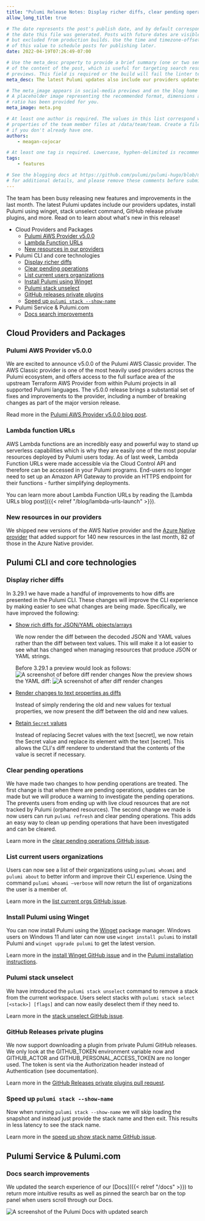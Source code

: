 ```yaml
---
title: "Pulumi Release Notes: Display richer diffs, clear pending operations, and much more!"
allow_long_title: true

# The date represents the post's publish date, and by default corresponds with
# the date this file was generated. Posts with future dates are visible in development,
# but excluded from production builds. Use the time and timezone-offset portions of
# of this value to schedule posts for publishing later.
date: 2022-04-19T07:26:49-07:00

# Use the meta_desc property to provide a brief summary (one or two sentences)
# of the content of the post, which is useful for targeting search results or social-media
# previews. This field is required or the build will fail the linter test.
meta_desc: The latest Pulumi updates also include our providers updates, install Pulumi using winget, stack unselect command, GitHub release private plugins, and more.

# The meta_image appears in social-media previews and on the blog home page.
# A placeholder image representing the recommended format, dimensions and aspect
# ratio has been provided for you.
meta_image: meta.png

# At least one author is required. The values in this list correspond with the `id`
# properties of the team member files at /data/team/team. Create a file for yourself
# if you don't already have one.
authors:
    - meagan-cojocar

# At least one tag is required. Lowercase, hyphen-delimited is recommended.
tags:
    - features

# See the blogging docs at https://github.com/pulumi/pulumi-hugo/blob/master/BLOGGING.md.
# for additional details, and please remove these comments before submitting for review.
---
```


The team has been busy releasing new features and improvements in the last month. The latest Pulumi updates include our providers updates, install Pulumi using winget, stack unselect command, GitHub release private plugins, and more. Read on to learn about what's new in this release!

 <!--more-->
- Cloud Providers and Packages
  - [Pulumi AWS Provider v5.0.0](#pulumi-aws-provider-v500)
  - [Lambda Function URLs](#lambda-function-urls)
  - [New resources in our providers](#new-resources-in-our-providers)
- Pulumi CLI and core technologies
  - [Display richer diffs](#display-richer-diffs)
  - [Clear pending operations](#clear-pending-operations)
  - [List current users organizations](#list-current-users-organizations)
  - [Install Pulumi using Winget](#install-pulumi-using-winget)
  - [Pulumi stack unselect](#pulumi-stack-unselect)
  - [GitHub releases private plugins](#github-releases-private-plugins)
  - [Speed up `pulumi stack --show-name`](#speed-up-pulumi-stack---show-name)
- Pulumi Service & Pulumi.com
  - [Docs search improvements](#docs-search-improvements)
<!--more-->

## Cloud Providers and Packages

### Pulumi AWS Provider v5.0.0

We are excited to announce v5.0.0 of the Pulumi AWS Classic provider. The AWS Classic provider is one of the most heavily used providers across the Pulumi ecosystem, and offers access to the full surface area of the upstream Terraform AWS Provider from within Pulumi projects in all supported Pulumi languages. The v5.0.0 release brings a substantial set of fixes and improvements to the provider, including a number of breaking changes as part of the major version release.

Read more in the [Pulumi AWS Provider v5.0.0 blog post](/blog/announcing-v5.0.0-of-the-pulumi-aws-provider). 

### Lambda function URLs

AWS Lambda functions are an incredibly easy and powerful way to stand up serverless capabilities which is why they are easily one of the most popular resources deployed by Pulumi users today. As of last week, Lambda Function URLs were made accessible via the Cloud Control API and therefore can be accessed in your Pulumi programs. End-users no longer need to set up an Amazon API Gateway to provide an HTTPS endpoint for their functions - further simplifying deployments.

You can learn more about Lambda Function URLs by reading the [Lambda URLs blog post]({{< relref "/blog/lambda-urls-launch" >}}).

### New resources in our providers

We shipped new versions of the AWS Native provider and the [Azure Native provider](https://www.pulumi.com/registry/packages/azure-native) that added support for 140 new resources in the last month, 82 of those in the Azure Native provider.

## Pulumi CLI and core technologies

### Display richer diffs

In 3.29.1 we have made a handful of improvements to how diffs are presented in the Pulumi CLI. These changes will improve the CLI experience by making easier to see what changes are being made. 
Specifically, we have improved the following:

* [Show rich diffs for JSON/YAML objects/arrays](https://github.com/pulumi/pulumi/issues/5831)

  We now render the diff between the decoded JSON and YAML values rather than the diff between text values. This will make it a lot easier to see what has changed when managing resources that produce JSON or YAML strings. 

  Before 3.29.1 a preview would look as follows:
  ![A screenshot of before diff render changes](diff-before.png)
  Now the preview shows the YAML diff:
  ![A screenshot of after diff render changes](diff-after.png)

* [Render changes to text properties as diffs](https://github.com/pulumi/pulumi/issues/9136)

  Instead of simply rendering the old and new values for textual properties, we now present the diff between the old and new values. 

* [Retain `Secret` values](https://github.com/pulumi/pulumi/pull/9351)

  Instead of replacing Secret values with the text [secret], we now retain the Secret value and replace its element with the text [secret]. This allows the CLI's diff renderer to understand that the contents of the value is secret if necessary.

### Clear pending operations

We have made two changes to how pending operations are treated. The first change is that when there are pending operations, updates can be made but we will produce a warning to investigate the pending operations. The prevents users from ending up with live cloud resources that are not tracked by Pulumi (orphaned resources). The second change we made is now users can run `pulumi refresh` and clear pending operations. This adds an easy way to clean up pending operations that have been investigated and can be cleared.

Learn more in the [clear pending operations GitHub issue](https://github.com/pulumi/pulumi/issues/4265). 

### List current users organizations

Users can now see a list of their organizations using `pulumi whoami` and `pulumi about` to better inform and improve their CLI experience. Using the command `pulumi whoami –verbose` will now return the list of organizations the user is a member of. 

Learn more in the [list current orgs GitHub issue](https://github.com/pulumi/pulumi/issues/9181). 

### Install Pulumi using Winget

You can now install Pulumi using the [Winget](https://github.com/microsoft/winget-cli/) package manager. Windows users on Windows 11 and later can now use `winget install pulumi` to install Pulumi and `winget upgrade pulumi` to get the latest version.

Learn more in the [install Winget GitHub issue](https://github.com/pulumi/pulumi/issues/4676) and in the [Pulumi installation instructions](https://www.pulumi.com/docs/get-started/install/).

### Pulumi stack unselect

We have introduced the `pulumi stack unselect` command to remove a stack from the current workspace.  Users select stacks with `pulumi stack select [<stack>] [flags]` and can now easily deselect them if they need to. 

Learn more in the [stack unselect GitHub issue](https://github.com/pulumi/pulumi/issues/9070). 

### GitHub Releases private plugins

We now support downloading a plugin from private Pulumi GitHub releases. We only look at the GITHUB_TOKEN environment variable now and GITHUB_ACTOR and GITHUB_PERSONAL_ACCESS_TOKEN are no longer used. The token is sent via the Authorization header instead of Authentication (see documentation). 

Learn more in the [GitHub Releases private plugins pull request](https://github.com/pulumi/pulumi/pull/9185). 

### Speed up `pulumi stack --show-name`

Now when running `pulumi stack --show-name` we will skip loading the snapshot and instead just provide the stack name and then exit. This results in less latency to see the stack name.

Learn more in the [speed up show stack name GitHub issue](https://github.com/pulumi/pulumi/issues/9182). 

## Pulumi Service & Pulumi.com

### Docs search improvements

We updated the search experience of our [Docs]({{< relref "/docs" >}}) to return more intuitive results as well as pinned the search bar on the top panel when users scroll through our Docs. 

![A screenshot of the Pulumi Docs  with updated search](search-screenshot.png)
